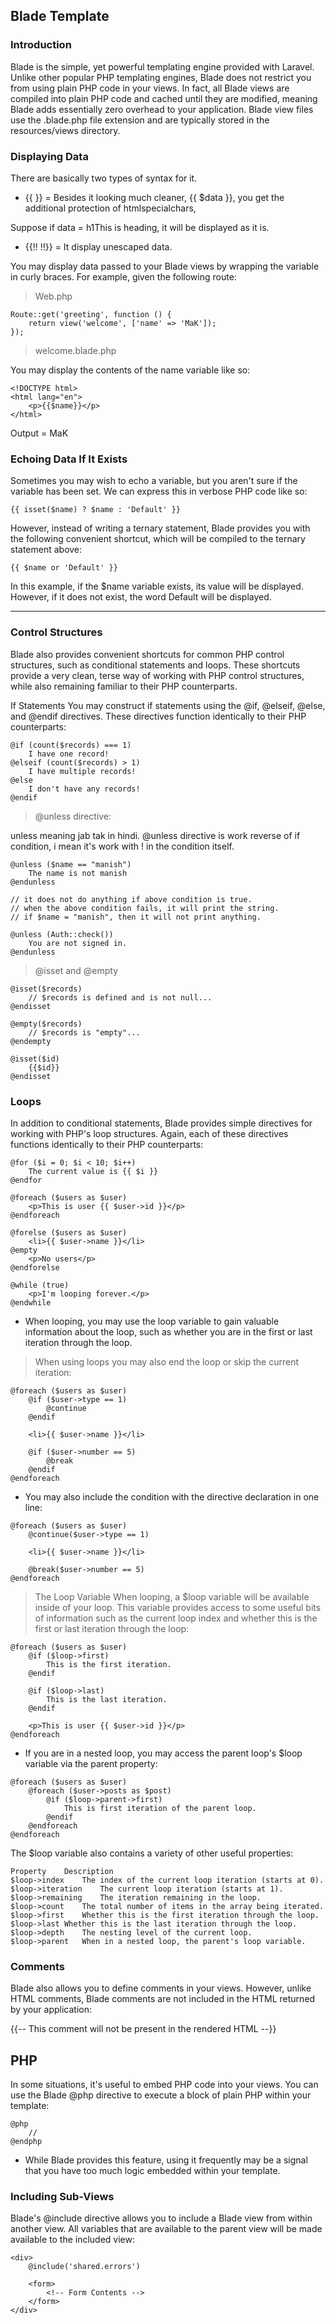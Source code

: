 ## Blade Template

### Introduction

Blade is the simple, yet powerful templating engine provided with Laravel. Unlike other popular PHP templating engines, Blade does not restrict you from using plain PHP code in your views. In fact, all Blade views are compiled into plain PHP code and cached until they are modified, meaning Blade adds essentially zero overhead to your application. Blade view files use the .blade.php file extension and are typically stored in the resources/views directory.

### Displaying Data

There are basically two types of syntax for it.

* {{ }} = Besides it looking much cleaner, {{ $data }}, you get the additional protection of htmlspecialchars,

Suppose if data = h1This is heading, it will be displayed as it is.

* {{!! !!}} = It display unescaped data.

You may display data passed to your Blade views by wrapping the variable in curly braces. For example, given the following route:

> Web.php
```
Route::get('greeting', function () {
    return view('welcome', ['name' => 'MaK']);
});
```

> welcome.blade.php

You may display the contents of the name variable like so:

```
<!DOCTYPE html>
<html lang="en">
    <p>{{$name}}</p>
</html>
```
Output = MaK


### Echoing Data If It Exists

Sometimes you may wish to echo a variable, but you aren't sure if the variable has been set. We can express this in verbose PHP code like so:

```
{{ isset($name) ? $name : 'Default' }}
```

However, instead of writing a ternary statement, Blade provides you with the following convenient shortcut, which will be compiled to the ternary statement above:

```
{{ $name or 'Default' }}
```

In this example, if the $name variable exists, its value will be displayed. However, if it does not exist, the word Default will be displayed.


---

### Control Structures

Blade also provides convenient shortcuts for common PHP control structures, such as conditional statements and loops. These shortcuts provide a very clean, terse way of working with PHP control structures, while also remaining familiar to their PHP counterparts.


If Statements
You may construct if statements using the @if, @elseif, @else, and @endif directives. These directives function identically to their PHP counterparts:

```
@if (count($records) === 1)
    I have one record!
@elseif (count($records) > 1)
    I have multiple records!
@else
    I don't have any records!
@endif
```

> @unless directive:

unless meaning jab tak in hindi.
@unless directive is work reverse of if condition, i mean it's work with ! in the condition itself.

```
@unless ($name == "manish")
    The name is not manish
@endunless

// it does not do anything if above condition is true.
// when the above condition fails, it will print the string.
// if $name = "manish", then it will not print anything.
```

```
@unless (Auth::check())
    You are not signed in.
@endunless
```

> @isset and @empty

```
@isset($records)
    // $records is defined and is not null...
@endisset
 
@empty($records)
    // $records is "empty"...
@endempty
```

```
@isset($id)
    {{$id}}
@endisset
```


### Loops
In addition to conditional statements, Blade provides simple directives for working with PHP's loop structures. Again, each of these directives functions identically to their PHP counterparts:

```
@for ($i = 0; $i < 10; $i++)
    The current value is {{ $i }}
@endfor

@foreach ($users as $user)
    <p>This is user {{ $user->id }}</p>
@endforeach

@forelse ($users as $user)
    <li>{{ $user->name }}</li>
@empty
    <p>No users</p>
@endforelse

@while (true)
    <p>I'm looping forever.</p>
@endwhile
```


* When looping, you may use the loop variable to gain valuable information about the loop, such as whether you are in the first or last iteration through the loop.

> When using loops you may also end the loop or skip the current iteration:

```
@foreach ($users as $user)
    @if ($user->type == 1)
        @continue
    @endif

    <li>{{ $user->name }}</li>

    @if ($user->number == 5)
        @break
    @endif
@endforeach
```

* You may also include the condition with the directive declaration in one line:

```
@foreach ($users as $user)
    @continue($user->type == 1)

    <li>{{ $user->name }}</li>

    @break($user->number == 5)
@endforeach

```

> The Loop Variable
When looping, a $loop variable will be available inside of your loop. This variable provides access to some useful bits of information such as the current loop index and whether this is the first or last iteration through the loop:

```
@foreach ($users as $user)
    @if ($loop->first)
        This is the first iteration.
    @endif

    @if ($loop->last)
        This is the last iteration.
    @endif

    <p>This is user {{ $user->id }}</p>
@endforeach
```

* If you are in a nested loop, you may access the parent loop's $loop variable via the parent property:

```
@foreach ($users as $user)
    @foreach ($user->posts as $post)
        @if ($loop->parent->first)
            This is first iteration of the parent loop.
        @endif
    @endforeach
@endforeach
```

The $loop variable also contains a variety of other useful properties:
```
Property	Description
$loop->index	The index of the current loop iteration (starts at 0).
$loop->iteration	The current loop iteration (starts at 1).
$loop->remaining	The iteration remaining in the loop.
$loop->count	The total number of items in the array being iterated.
$loop->first	Whether this is the first iteration through the loop.
$loop->last	Whether this is the last iteration through the loop.
$loop->depth	The nesting level of the current loop.
$loop->parent	When in a nested loop, the parent's loop variable.
```

### Comments

Blade also allows you to define comments in your views. However, unlike HTML comments, Blade comments are not included in the HTML returned by your application:

{{-- This comment will not be present in the rendered HTML --}}

## PHP

In some situations, it's useful to embed PHP code into your views. You can use the Blade @php directive to execute a block of plain PHP within your template:

```
@php
    //
@endphp
```

* While Blade provides this feature, using it frequently may be a signal that you have too much logic embedded within your template.

### Including Sub-Views
Blade's @include directive allows you to include a Blade view from within another view. All variables that are available to the parent view will be made available to the included view:

```
<div>
    @include('shared.errors')

    <form>
        <!-- Form Contents -->
    </form>
</div>
```
